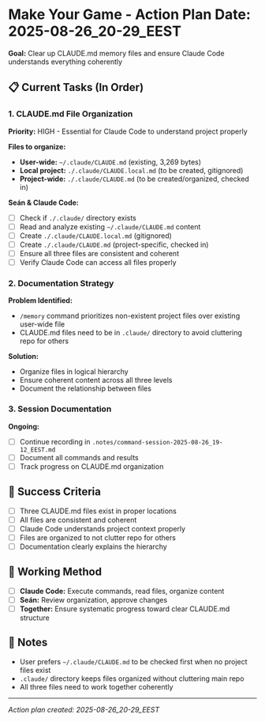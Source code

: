 # Make Your Game - Action Plan **Date:** 2025-08-26_20-29_EEST

**Goal:** Clear up CLAUDE.md memory files and ensure Claude Code understands everything coherently

## 📋 Current Tasks (In Order)

### 1. CLAUDE.md File Organization

**Priority:** HIGH - Essential for Claude Code to understand project properly

**Files to organize:**
- **User-wide:** `~/.claude/CLAUDE.md` (existing, 3,269 bytes)
- **Local project:** `./.claude/CLAUDE.local.md` (to be created, gitignored) 
- **Project-wide:** `./.claude/CLAUDE.md` (to be created/organized, checked in)

**Seán & Claude Code:**
- [ ] Check if `./.claude/` directory exists
- [ ] Read and analyze existing `~/.claude/CLAUDE.md` content
- [ ] Create `./.claude/CLAUDE.local.md` (gitignored)
- [ ] Create `./.claude/CLAUDE.md` (project-specific, checked in)
- [ ] Ensure all three files are consistent and coherent
- [ ] Verify Claude Code can access all files properly

### 2. Documentation Strategy

**Problem Identified:**
- `/memory` command prioritizes non-existent project files over existing user-wide file
- CLAUDE.md files need to be in `.claude/` directory to avoid cluttering repo for others

**Solution:**
- Organize files in logical hierarchy
- Ensure coherent content across all three levels
- Document the relationship between files

### 3. Session Documentation

**Ongoing:**
- [ ] Continue recording in `.notes/command-session-2025-08-26_19-12_EEST.md`
- [ ] Document all commands and results
- [ ] Track progress on CLAUDE.md organization

## 🎯 Success Criteria

- [ ] Three CLAUDE.md files exist in proper locations
- [ ] All files are consistent and coherent  
- [ ] Claude Code understands project context properly
- [ ] Files are organized to not clutter repo for others
- [ ] Documentation clearly explains the hierarchy

## 🔄 Working Method

- [ ] **Claude Code:** Execute commands, read files, organize content
- [ ] **Seán:** Review organization, approve changes
- [ ] **Together:** Ensure systematic progress toward clear CLAUDE.md structure

## 📝 Notes

- User prefers `~/.claude/CLAUDE.md` to be checked first when no project files exist
- `.claude/` directory keeps files organized without cluttering main repo
- All three files need to work together coherently

---
*Action plan created: 2025-08-26_20-29_EEST*